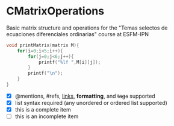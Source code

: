 # CMatrixOperations

Basic matrix structure and operations for the "Temas selectos de ecuaciones diferenciales ordinarias" course at ESFM-IPN

```c
void printMatrix(matrix M){
	for(i=0;i<5;i++){
		for(j=0;j<6;j++){
			printf("%lf ",M[i][j]);
		}
		printf("\n");
	}
}
```

- [x] @mentions, #refs, [links](), **formatting**, and <del>tags</del> supported
- [x] list syntax required (any unordered or ordered list supported)
- [x] this is a complete item
- [ ] this is an incomplete item